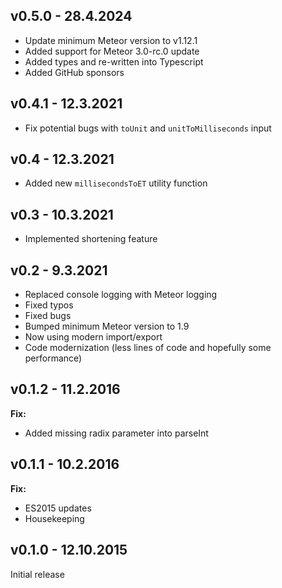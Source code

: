 ## v0.5.0 - 28.4.2024
* Update minimum Meteor version to v1.12.1
* Added support for Meteor 3.0-rc.0 update
* Added types and re-written into Typescript
* Added GitHub sponsors

## v0.4.1 - 12.3.2021
* Fix potential bugs with `toUnit` and `unitToMilliseconds` input

## v0.4 - 12.3.2021
* Added new `millisecondsToET` utility function

## v0.3 - 10.3.2021
* Implemented shortening feature

## v0.2 - 9.3.2021
* Replaced console logging with Meteor logging
* Fixed typos
* Fixed bugs
* Bumped minimum Meteor version to 1.9
* Now using modern import/export
* Code modernization (less lines of code and hopefully some performance)

## v0.1.2 - 11.2.2016
**Fix:**
* Added missing radix parameter into parseInt

## v0.1.1 - 10.2.2016
**Fix:**
* ES2015 updates
* Housekeeping

## v0.1.0 - 12.10.2015
Initial release
